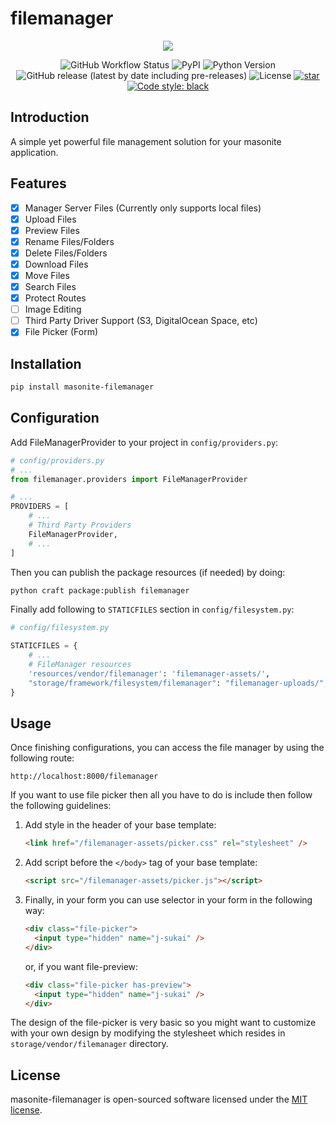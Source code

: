 # filemanager

<p align="center">
<img src="https://banners.beyondco.de/Masonite%20Filemanager.png?theme=light&packageManager=pip+install&packageName=masonite-filemanager&pattern=charlieBrown&style=style_2&description=File+management+solution+for+Masonite&md=1&showWatermark=1&fontSize=100px&images=adjustments&widths=50&heights=50">
</p>

<p align="center">
  
  <img alt="GitHub Workflow Status" src="https://github.com/py-package/masonite-filemanager/actions/workflows/test.yml/badge.svg">
  <img alt="PyPI" src="https://img.shields.io/pypi/v/masonite-filemanager">
  <img src="https://img.shields.io/badge/python-3.7+-blue.svg" alt="Python Version">
  <img alt="GitHub release (latest by date including pre-releases)" src="https://img.shields.io/github/v/release/py-package/masonite-filemanager">
  <img alt="License" src="https://img.shields.io/github/license/py-package/masonite-filemanager">
  <a href="https://github.com/py-package/masonite-filemanager/stargazers"><img alt="star" src="https://img.shields.io/github/stars/py-package/masonite-filemanager" /></a>
  <a href="https://github.com/psf/black"><img alt="Code style: black" src="https://img.shields.io/badge/code%20style-black-000000.svg"></a>
</p>

## Introduction

A simple yet powerful file management solution for your masonite application.

## Features

- [x] Manager Server Files (Currently only supports local files)
- [x] Upload Files
- [x] Preview Files
- [x] Rename Files/Folders
- [x] Delete Files/Folders
- [x] Download Files
- [x] Move Files
- [x] Search Files
- [x] Protect Routes
- [ ] Image Editing
- [ ] Third Party Driver Support (S3, DigitalOcean Space, etc)
- [x] File Picker (Form)

## Installation

```bash
pip install masonite-filemanager
```

## Configuration

Add FileManagerProvider to your project in `config/providers.py`:

```python
# config/providers.py
# ...
from filemanager.providers import FileManagerProvider

# ...
PROVIDERS = [
    # ...
    # Third Party Providers
    FileManagerProvider,
    # ...
]
```

Then you can publish the package resources (if needed) by doing:

```bash
python craft package:publish filemanager
```

Finally add following to `STATICFILES` section in `config/filesystem.py`:

```python
# config/filesystem.py

STATICFILES = {
    # ...
    # FileManager resources
    'resources/vendor/filemanager': 'filemanager-assets/',
    "storage/framework/filesystem/filemanager": "filemanager-uploads/",
}
```

## Usage

Once finishing configurations, you can access the file manager by using the following route:

`http://localhost:8000/filemanager`

If you want to use file picker then all you have to do is include then follow the following guidelines:

1. Add style in the header of your base template:
   ```html
   <link href="/filemanager-assets/picker.css" rel="stylesheet" />
   ```
2. Add script before the `</body>` tag of your base template:
   ```html
   <script src="/filemanager-assets/picker.js"></script>
   ```
3. Finally, in your form you can use selector in your form in the following way:
   ```html
   <div class="file-picker">
     <input type="hidden" name="j-sukai" />
   </div>
   ```
   or, if you want file-preview:
   ```html
   <div class="file-picker has-preview">
     <input type="hidden" name="j-sukai" />
   </div>
   ```

The design of the file-picker is very basic so you might want to customize with your own design by modifying the stylesheet which resides in `storage/vendor/filemanager` directory.

## License

masonite-filemanager is open-sourced software licensed under the [MIT license](LICENSE).
